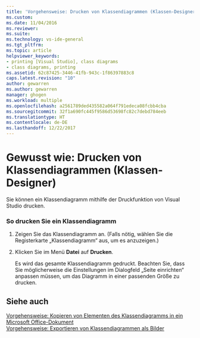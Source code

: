 ```yaml
---
title: 'Vorgehensweise: Drucken von Klassendiagrammen (Klassen-Designer) | Microsoft-Dokumentation'
ms.custom: 
ms.date: 11/04/2016
ms.reviewer: 
ms.suite: 
ms.technology: vs-ide-general
ms.tgt_pltfrm: 
ms.topic: article
helpviewer_keywords:
- printing [Visual Studio], class diagrams
- class diagrams, printing
ms.assetid: 62c87425-3446-41fb-943c-1f86397883c8
caps.latest.revision: "10"
author: gewarren
ms.author: gewarren
manager: ghogen
ms.workload: multiple
ms.openlocfilehash: a2561789ded435582a064f791edeca08fcbb4cba
ms.sourcegitcommit: 32f1a690fc445f9586d53698fc82c7debd784eeb
ms.translationtype: HT
ms.contentlocale: de-DE
ms.lasthandoff: 12/22/2017
---
```

# <a name="how-to-print-class-diagrams-class-designer"></a>Gewusst wie: Drucken von Klassendiagrammen (Klassen-Designer)
Sie können ein Klassendiagramm mithilfe der Druckfunktion von Visual Studio drucken.  
  
### <a name="to-print-a-class-diagram"></a>So drucken Sie ein Klassendiagramm  
  
1.  Zeigen Sie das Klassendiagramm an. (Falls nötig, wählen Sie die Registerkarte „Klassendiagramm“ aus, um es anzuzeigen.)  
  
2.  Klicken Sie im Menü **Datei** auf **Drucken**.  
  
     Es wird das gesamte Klassendiagramm gedruckt. Beachten Sie, dass Sie möglicherweise die Einstellungen im Dialogfeld „Seite einrichten“ anpassen müssen, um das Diagramm in einer passenden Größe zu drucken.  
  
## <a name="see-also"></a>Siehe auch
[Vorgehensweise: Kopieren von Elementen des Klassendiagramms in ein Microsoft Office-Dokument](how-to-copy-class-diagram-elements-to-a-microsoft-office-document.md)   
[Vorgehensweise: Exportieren von Klassendiagrammen als Bilder](how-to-export-class-diagrams-as-images.md)